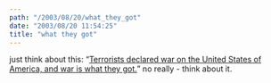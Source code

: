 ```yaml
---
path: "/2003/08/20/what_they_got" 
date: "2003/08/20 11:54:25" 
title: "what they got" 
---
```

<p>just think about this: <q><a href="http://www.georgewbush.com/News/Read.aspx?ID=1988">Terrorists declared war on the United States of America, and war is what they got.</a></q> no really - think about it.</p>